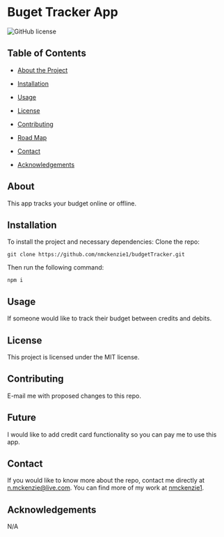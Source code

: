 # Buget Tracker App
  ![GitHub license](https://img.shields.io/badge/license-MIT-blue.svg)
  
  
  ## Table of Contents 
  * [About the Project](#about)
  
  * [Installation](#installation)
  
  * [Usage](#usage)
    
  * [License](#license)

  * [Contributing](#contributing)

  * [Road Map](#future)
  
  * [Contact](#contact)
  
  * [Acknowledgements](#acknowledgements)
  
  ## About
  
  This app tracks your budget online or offline.
  
  ## Installation
  
  To install the project and necessary dependencies:
  Clone the repo:
  ```
  git clone https://github.com/nmckenzie1/budgetTracker.git
  ```
  Then run the following command:
  ```
  npm i
  ```
  
  ## Usage
  
  If someone would like to track their budget between credits and debits.
  
  ## License
  
  This project is licensed under the MIT license.
    
  ## Contributing
  
  E-mail me with proposed changes to this repo.

  ## Future

  I would like to add credit card functionality so you can pay me to use this app.
  
  ## Contact
  
  If you would like to know more about the repo, contact me directly at n.mckenzie@live.com. You can find more of my work at [nmckenzie1](https://github.com/nmckenzie1/).

  ## Acknowledgements
  N/A
  
  